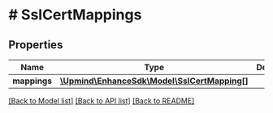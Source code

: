 # # SslCertMappings

## Properties

Name | Type | Description | Notes
------------ | ------------- | ------------- | -------------
**mappings** | [**\Upmind\EnhanceSdk\Model\SslCertMapping[]**](SslCertMapping.md) |  | [optional]

[[Back to Model list]](../../README.md#models) [[Back to API list]](../../README.md#endpoints) [[Back to README]](../../README.md)
